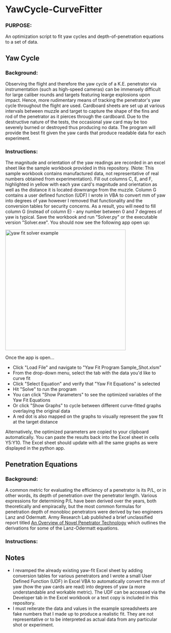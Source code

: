 # YawCycle-CurveFitter

### PURPOSE:
An optimization script to fit yaw cycles and depth-of-penetration equations to a set of data.

<!-- Yaw Cycle -->
## Yaw Cycle

### Background:
Observing the flight and therefore the yaw cycle of a K.E. penetrator via instrumentation (such as high-speed cameras) can be immensely difficult for large caliber rounds and targets featuring learge explosions upon impact. Hence, more rudimentary means of tracking the penetrator's yaw cycle throughout the flight are used. Cardboard sheets are set up at various intervals between muzzle and target to capture the shape of the fins and rod of the penetrator as it pierces through the cardboard. Due to the destructive nature of the tests, the occasional yaw card may be too severely burned or destroyed thus producing no data. The program will provide the best fit given the yaw cards that produce readable data for each experiment.

### Instructions:
The magnitude and orientation of the yaw readings are recorded in an excel sheet like the sample workbook provided in this repository. (Note: This sample workbook contains manufactured data, not representative of real numbers obtained from experimentation). Fill out columns C, E, and F, highlighted in yellow with each yaw card's magnitude and orientation as well as the distance it is located downrange from the muzzle. Column G contains a user defined function (UDF) I wrote in VBA to convert mm of yaw into degrees of yaw however I removed that functionality and the conversion tables for security concerns. As a result, you will need to fill column G (instead of column E) - any number between 0 and 7 degrees of yaw is typical. Save the workbook and run "Solver.py" or the executable version "Solver.exe". You should now see the following app open up:

<img width="377" alt="yaw fit solver example" src="https://github.com/jonathanbaldauf/YawCycle-CurveFitter/assets/12901076/35459897-070d-4b09-b726-3c4c3abdc384">

Once the app is open...
*  Click "Load File" and navigate to "Yaw Fit Program Sample_Shot.xlsm"
*  From the drop-down menu, select the tab with the data you'd like to curve fit
*  Click "Select Equation" and verify that "Yaw Fit Equations" is selected
*  Hit "Solve" to run the program
*  You can click "Show Parameters" to see the optimized variables of the Yaw Fit Equations
*  Or click "Show Graphs" to cycle between different curve-fitted graphs overlaying the original data
*  A red dot is also mapped on the graphs to visually represent the yaw fit at the target distance

Alternatively, the optimized parameters are copied to your clipboard automatically. You can paste the results back into the Excel sheet in cells Y5:Y10. The Excel sheet should update with all the same graphs as were displayed in the python app.

<!-- Penetration Equations -->
## Penetration Equations

### Background:
A common metric for evaluating the efficiency of a penetrator is its P/L, or in other words, its depth of penetration over the penetrator length. Various expressions for determining P/L have been derived over the years, both theoretically and empiracally, but the most common formulas for penetration depth of monobloc penetrators were derived by two engineers Lanz and Odermatt. Army Research Lab published a brief unclassified report titled [An Overview of Novel Penetrator Technology](https://apps.dtic.mil/sti/pdfs/ADA387329.pdf) which outlines the derivations for some of the Lanz-Odermatt equations.

### Instructions:

<!-- Notes -->
## Notes
* I revamped the already existing yaw-fit Excel sheet by adding conversion tables for various penetrators and I wrote a small User Defined Function (UDF) in Excel VBA to automatically convert the mm of yaw (how the yaw cards are read) into degrees of yaw (a more understandable and workable metric). The UDF can be accessed via the Developer tab in the Excel workbook or a text copy is included in this repository.
* I must reiterate the data and values in the example spreadsheets are fake numbers that I made up to produce a realistic fit. They are not representative or to be interpreted as actual data from any particular shot or experiment.
